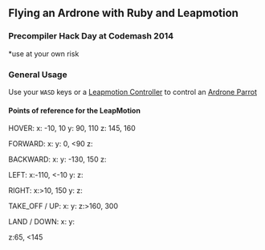## Flying an Ardrone with Ruby and Leapmotion
### Precompiler Hack Day at Codemash 2014
*use at your own risk


### General Usage
Use your `WASD` keys or a [Leapmotion Controller](http://leapmotion.com) to control an [Ardrone Parrot](http://ardrone2.parrot.com)


#### Points of reference for the LeapMotion

HOVER:
  x: -10, 10
  y: 90, 110 
  z: 145, 160

FORWARD:
  x:
  y: 0, <90
  z:

BACKWARD:
  x:
  y: -130, 150
  z:

LEFT:
  x:-110, <-10
  y:
  z:

RIGHT:
  x:>10, 150
  y:
  z:

TAKE_OFF / UP:
  x:
  y:
  z:>160, 300

LAND / DOWN:
  x:
  y:
 
 z:65, <145
